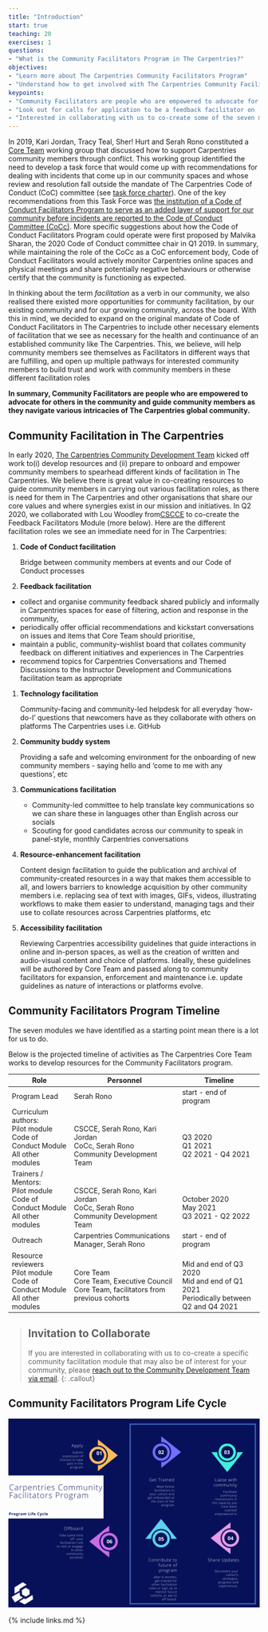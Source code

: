 ```yaml
---
title: "Introduction"
start: true
teaching: 20
exercises: 1
questions:
- "What is the Community Facilitators Program in The Carpentries?"
objectives:
- "Learn more about The Carpentries Community Facilitators Program"
- "Understand how to get involved with The Carpentries Community Facilitators Program"
keypoints:
- "Community Facilitators are people who are empowered to advocate for others in the community and guide community members as they navigate various intricacies of The Carpentries global community"
- "Look out for calls for application to be a feedback facilitator on [The Carpentries blog](https://carpentries.org/blog/) between Q4 2020 and Q4 2021"
- "Interested in collaborating with us to co-create some of the seven modules in the Community Facilitators program? [Let The Carpentries Community Development Team know](mailto:community@carpentries.org?subject=Interest%20in%20co-creating%20Community%20Facilitators%20Program%20resources)"
---
```


In 2019, Kari Jordan, Tracy Teal, Sher! Hurt and Serah Rono constituted a [Core Team](https://carpentries.org/team/) working group that discussed how to support Carpentries community members through conflict. This working group identified the need to develop a task force that would come up with recommendations for dealing with incidents that come up in our community spaces and whose review and resolution fall outside the mandate of The Carpentries Code of Conduct (CoC) committee (see [task force charter](https://github.com/carpentries/task-forces/blob/master/2019/incidents-outside-cocc/2019-07-incidents-outside-cocc-charter.md)). One of the key recommendations from this Task Force was [the institution of a Code of Conduct Facilitators Program to serve as an added layer of support for our community before incidents are reported to the Code of Conduct Committee (CoCc)](https://github.com/carpentries/task-forces/blob/master/2019/incidents-outside-cocc/2019-09-19-cocc-taskforce-summary-recommendations.md#recommendation-2-volunteer-code-of-conduct-facilitators). More specific suggestions about how the Code of Conduct Facilitators Program could operate were first proposed by Malvika Sharan, the 2020 Code of Conduct committee chair in Q1 2019. In summary, while maintaining the role of the CoCc as a CoC enforcement body, Code of Conduct Facilitators would actively monitor Carpentries online spaces and physical meetings and share potentially negative behaviours or otherwise certify that the community is functioning as expected. 

In thinking about the term _facilitation_ as a verb in our community, we also realised there existed more opportunities for community facilitation, by our existing community and for our growing community, across the board. With this in mind, we decided to expand on the original mandate of Code of Conduct Facilitators in The Carpentries to include other necessary elements of facilitation that we see as necessary for the health and continuance of an established community like The Carpentries. This, we believe, will help community members see themselves as Facilitators in different ways that are fulfilling, and open up multiple pathways for interested community members to build trust and work with community members in these different facilitation roles

**In summary, Community Facilitators are people who are empowered to advocate for others in the community and guide community members as they navigate various intricacies of The Carpentries global community.**


## Community Facilitation in The Carpentries

In early 2020, [The Carpentries Community Development Team](https://carpentries.org/core-team-projects/#community-development-team) kicked off work to(i) develop resources and (ii) prepare to onboard and empower community members to spearhead different kinds of facilitation in The Carpentries. We believe there is great value in co-creating resources to guide community members in carrying out various facilitation roles, as there is need for them in The Carpentries and other organisations that share our core values and where synergies exist in our mission and initiatives. In Q2 2020, we collaborated with Lou Woodley from[CSCCE](https://cscce.org) to co-create the Feedback Facilitators Module (more below). Here are the different facilitation roles we see an immediate need for in The Carpentries:

1. **Code of Conduct facilitation**

    Bridge between community members at events and our Code of Conduct processes
    
1. **Feedback facilitation**

  - collect and organise community feedback shared publicly and informally in Carpentries spaces for ease of filtering, action and response in the community,
  - periodically offer official recommendations and kickstart conversations on issues and items that Core Team should prioritise, 
  - maintain a public, community-wishlist board that collates community feedback on different initiatives and experiences in The Carpentries
  - recommend topics for Carpentries Conversations and Themed Discussions to the Instructor Development and Communications facilitation team as appropriate
 
1. **Technology facilitation** 

    Community-facing and community-led helpdesk for all everyday ‘how-do-I’ questions that newcomers have as they collaborate with others on platforms The Carpentries uses i.e. GitHub

1. **Community buddy system** 

    Providing a safe and welcoming environment for the onboarding of new community members - saying hello and ‘come to me with any questions’, etc

1. **Communications facilitation**

    - Community-led committee to help translate key communications so we can share these in languages other than English across our socials
    - Scouting for good candidates across our community to speak in panel-style, monthly Carpentries conversations 

1. **Resource-enhancement facilitation**

    Content design facilitation to guide the publication and archival of community-created resources in a way that makes them accessible to all, and lowers barriers to knowledge acquisition by other community members i.e. replacing sea of text with images, GIFs, videos, illustrating workflows to make them easier to understand, managing tags and their use to collate resources across Carpentries platforms, etc

1. **Accessibility facilitation**

   Reviewing Carpentries accessibility guidelines that guide interactions in online and in-person spaces, as well as the creation of written and audio-visual content and choice of platforms. Ideally, these guidelines will be authored by Core Team and passed along to community facilitators for expansion, enforcement and maintenance i.e. update guidelines as nature of interactions or platforms evolve.


## Community Facilitators Program Timeline

The seven modules we have identified as a starting point mean there is a lot for us to do.

Below is the projected timeline of activities as The Carpentries Core Team works to develop resources for the Community Facilitators program. 

| Role                                                                               	| Personnel                                                                                           	| Timeline                                                                                            	|
|------------------------------------------------------------------------------------	|-----------------------------------------------------------------------------------------------------	|-----------------------------------------------------------------------------------------------------	|
| Program Lead                                                              	| Serah Rono                                                                                          	| start - end of program                                                                              	|
| Curriculum authors:<br>Pilot module<br>Code of Conduct Module<br>All other modules 	| <br><br>CSCCE, Serah Rono, Kari Jordan<br>CoCc, Serah Rono<br>Community Development Team     	| <br><br>Q3 2020<br>Q1 2021<br>Q2 2021 - Q4 2021                                                     	|
| Trainers / Mentors:<br>Pilot module<br>Code of Conduct Module<br>All other modules 	| <br><br>CSCCE, Serah Rono, Kari Jordan<br>CoCc, Serah Rono<br>Community Development Team     	| <br><br>October 2020<br>May 2021<br>Q3 2021 - Q2 2022                                              	|
| Outreach                                                                           	| Carpentries Communications Manager, Serah Rono                                                                  	| start - end of program                                                                              	|
| Resource reviewers<br>Pilot module<br>Code of Conduct Module<br>All other modules  	| <br>Core Team<br>Core Team, Executive Council <br>Core Team, facilitators from previous cohorts 	| <br>Mid and end of Q3 2020<br>Mid and end of Q1 2021<br>Periodically between Q2 and Q4 2021 	|

> ## Invitation to Collaborate
>
> If you are interested in collaborating with us to co-create a specific community facilitation module that may also be of interest for your community, please [reach out to the Community Development Team via email](mailto:community@carpentries.org?subject=Interest%20in%20co-creating%20Community%20Facilitators%20Program%20resources).
{: .callout}

## Community Facilitators Program Life Cycle

![](../visuals/program-lifecycle.png)

{% include links.md %}


